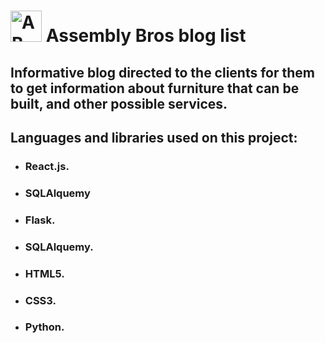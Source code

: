 # <img alt = "AB Logo" width="50px" height="50px" src="https://user-images.githubusercontent.com/81428361/137529012-6cca611a-b432-4852-bd09-67cd4aecf70c.png"/> Assembly Bros blog list

## Informative blog directed to the clients for them to get information about furniture that can be built, and other possible services. 


## Languages and libraries used on this project:
<ul>
  <li><h3>React.js.</h3></li>
<li><h3>SQLAlquemy</h3></li>
<li><h3>Flask.</h3></li>
<li><h3>SQLAlquemy.</h3></li>
<li><h3>HTML5.</h3></li>
<li><h3>CSS3.</h3></li>
<li><h3>Python.</h3></li>
  </ul>
